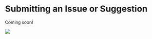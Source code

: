 # Submitting an Issue or Suggestion

Coming soon!

<img src="https://pnptelemetry.azurewebsites.net/sp-dev-list-formatting/docs/contributing/issues" />